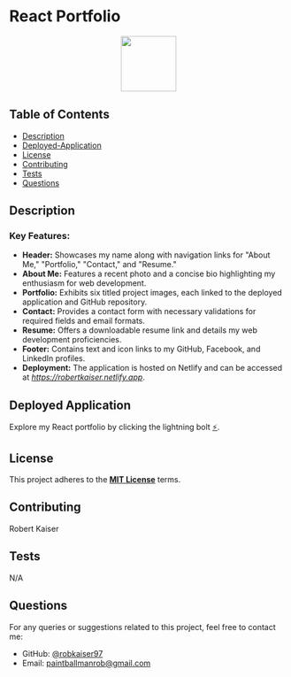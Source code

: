 # React Portfolio

<div align="center">
  <img src="https://img.shields.io/badge/License-MIT-yellow.svg" width="100">
</div>

## Table of Contents

- [Description](#description)
- [Deployed-Application](#deployed-application)
- [License](#license)
- [Contributing](#contributing)
- [Tests](#tests)
- [Questions](#questions)

## Description

### Key Features:

- **Header:** Showcases my name along with navigation links for "About Me," "Portfolio," "Contact," and "Resume."
- **About Me:** Features a recent photo and a concise bio highlighting my enthusiasm for web development.
- **Portfolio:** Exhibits six titled project images, each linked to the deployed application and GitHub repository.
- **Contact:** Provides a contact form with necessary validations for required fields and email formats.
- **Resume:** Offers a downloadable resume link and details my web development proficiencies.
- **Footer:** Contains text and icon links to my GitHub, Facebook, and LinkedIn profiles.
- **Deployment:** The application is hosted on Netlify and can be accessed at *https://robertkaiser.netlify.app*.

## Deployed Application

Explore my React portfolio by clicking the lightning bolt [⚡](https://robertkaiser.netlify.app).

## License

This project adheres to the **[MIT License](https://opensource.org/licenses/MIT)** terms.

## Contributing

Robert Kaiser

## Tests

N/A

## Questions

For any queries or suggestions related to this project, feel free to contact me:

- GitHub: [@robkaiser97](https://github.com/robkaiser97)
- Email: paintballmanrob@gmail.com
